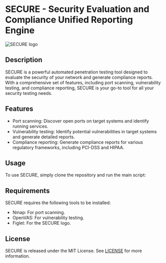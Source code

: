 # SECURE - Security Evaluation and Compliance Unified Reporting Engine

![SECURE logo](secure.png)

## Description
SECURE is a powerful automated penetration testing tool designed to evaluate the security of your network and generate compliance reports. With a comprehensive set of features, including port scanning, vulnerability testing, and compliance reporting, SECURE is your go-to tool for all your security testing needs.

## Features
- Port scanning: Discover open ports on target systems and identify running services.
- Vulnerability testing: Identify potential vulnerabilities in target systems and generate detailed reports.
- Compliance reporting: Generate compliance reports for various regulatory frameworks, including PCI-DSS and HIPAA.

## Usage
To use SECURE, simply clone the repository and run the main script:


## Requirements
SECURE requires the following tools to be installed:
- Nmap: For port scanning.
- OpenVAS: For vulnerability testing.
- Figlet: For the SECURE logo.

## License
SECURE is released under the MIT License. See [LICENSE](LICENSE) for more information.

